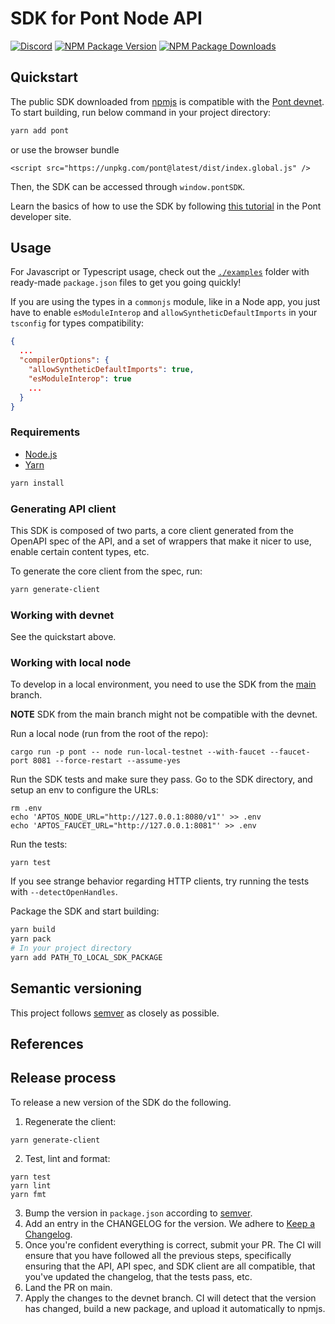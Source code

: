 # SDK for Pont Node API

[![Discord][discord-image]][discord-url]
[![NPM Package Version][npm-image-version]][npm-url]
[![NPM Package Downloads][npm-image-downloads]][npm-url]

## Quickstart

The public SDK downloaded from [npmjs](https://www.npmjs.com/package/pont) is compatible with the [Pont devnet](https://fullnode.devnet.pontlabs.com). To start building, run below command in your project directory:

```bash
yarn add pont
```

or use the browser bundle

```
<script src="https://unpkg.com/pont@latest/dist/index.global.js" />
```

Then, the SDK can be accessed through `window.pontSDK`.

Learn the basics of how to use the SDK by following [this tutorial](https://pont.dev/tutorials/your-first-transaction-sdk) in the Pont developer site.

## Usage

For Javascript or Typescript usage, check out the [`./examples`][examples] folder with ready-made `package.json` files to get you going quickly!

If you are using the types in a `commonjs` module, like in a Node app, you just have to enable `esModuleInterop`
and `allowSyntheticDefaultImports` in your `tsconfig` for types compatibility:

```json
{
  ...
  "compilerOptions": {
    "allowSyntheticDefaultImports": true,
    "esModuleInterop": true
    ...
  }
}
```

### Requirements

- [Node.js](https://nodejs.org)
- [Yarn](https://yarnpkg.com/)

```bash
yarn install
```

### Generating API client

This SDK is composed of two parts, a core client generated from the OpenAPI spec of the API, and a set of wrappers that make it nicer to use, enable certain content types, etc.

To generate the core client from the spec, run:

```bash
yarn generate-client
```

### Working with devnet

See the quickstart above.

### Working with local node

To develop in a local environment, you need to use the SDK from the [main](https://github.com/aptos-labs/pont-core/tree/main/ecosystem/typescript/sdk) branch.

**NOTE**
SDK from the main branch might not be compatible with the devnet.

Run a local node (run from the root of the repo):

```
cargo run -p pont -- node run-local-testnet --with-faucet --faucet-port 8081 --force-restart --assume-yes
```

Run the SDK tests and make sure they pass. Go to the SDK directory, and setup an env to configure the URLs:

```
rm .env
echo 'APTOS_NODE_URL="http://127.0.0.1:8080/v1"' >> .env
echo 'APTOS_FAUCET_URL="http://127.0.0.1:8081"' >> .env
```

Run the tests:

```
yarn test
```

If you see strange behavior regarding HTTP clients, try running the tests with `--detectOpenHandles`.

Package the SDK and start building:

```bash
yarn build
yarn pack
# In your project directory
yarn add PATH_TO_LOCAL_SDK_PACKAGE
```

## Semantic versioning

This project follows [semver](https://semver.org/) as closely as possible.

## References

[examples]: https://github.com/aptos-labs/pont-core/blob/main/ecosystem/typescript/sdk/examples/
[repo]: https://github.com/aptos-labs/pont-core
[npm-image-version]: https://img.shields.io/npm/v/pont.svg
[npm-image-downloads]: https://img.shields.io/npm/dm/pont.svg
[npm-url]: https://npmjs.org/package/pont
[discord-image]: https://img.shields.io/discord/945856774056083548?label=Discord&logo=discord&style=flat~~~~
[discord-url]: https://discord.gg/pontlabs
[api-doc]: https://aptos-labs.github.io/ts-sdk-doc/

## Release process

To release a new version of the SDK do the following.

1. Regenerate the client:

```
yarn generate-client
```

2. Test, lint and format:

```
yarn test
yarn lint
yarn fmt
```

3. Bump the version in `package.json` according to [semver](https://semver.org/).
4. Add an entry in the CHANGELOG for the version. We adhere to [Keep a Changelog](https://keepachangelog.com/en/1.0.0/).
5. Once you're confident everything is correct, submit your PR. The CI will ensure that you have followed all the previous steps, specifically ensuring that the API, API spec, and SDK client are all compatible, that you've updated the changelog, that the tests pass, etc.
6. Land the PR on main.
7. Apply the changes to the devnet branch. CI will detect that the version has changed, build a new package, and upload it automatically to npmjs.
